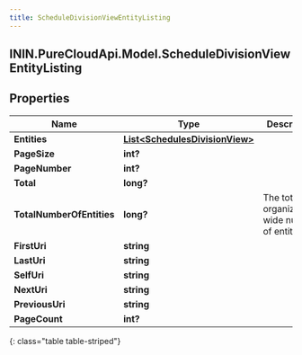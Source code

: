 ```yaml
---
title: ScheduleDivisionViewEntityListing
---
```

## ININ.PureCloudApi.Model.ScheduleDivisionViewEntityListing

## Properties

|Name | Type | Description | Notes|
|------------ | ------------- | ------------- | -------------|
| **Entities** | [**List&lt;SchedulesDivisionView&gt;**](SchedulesDivisionView.html) |  | [optional] |
| **PageSize** | **int?** |  | [optional] |
| **PageNumber** | **int?** |  | [optional] |
| **Total** | **long?** |  | [optional] |
| **TotalNumberOfEntities** | **long?** | The total organization-wide number of entities. | [optional] |
| **FirstUri** | **string** |  | [optional] |
| **LastUri** | **string** |  | [optional] |
| **SelfUri** | **string** |  | [optional] |
| **NextUri** | **string** |  | [optional] |
| **PreviousUri** | **string** |  | [optional] |
| **PageCount** | **int?** |  | [optional] |
{: class="table table-striped"}


